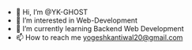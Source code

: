 - 👋 Hi, I’m @YK-GHOST
- 👀 I’m interested in Web-Development
- 🌱 I’m currently learning Backend Web Development
- 📫 How to reach me yogeshkantiwal20@gmail.com

<!---
YK-GHOST/YK-GHOST is a ✨ special ✨ repository because its `README.md` (this file) appears on your GitHub profile.
You can click the Preview link to take a look at your changes.
--->

